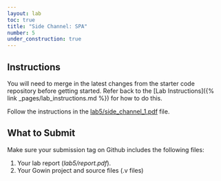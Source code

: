 ```yaml
---
layout: lab
toc: true
title: "Side Channel: SPA"
number: 5
under_construction: true
---
```


## Instructions

You will need to merge in the latest changes from the starter code repository before getting started.  Refer back to the [Lab Instructions]({% link _pages/lab_instructions.md %}) for how to do this.

Follow the instructions in the [lab5/side_channel_1.pdf](https://github.com/byu-cpe/ecen522r_security_student/blob/main/lab5/side_channel_1.pdf) file.

## What to Submit

Make sure your submission tag on Github includes the following files:
1. Your lab report (*lab5/report.pdf*).
1. Your Gowin project and source files (.v files)

